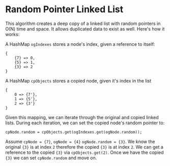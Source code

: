 # Random Pointer Linked List

This algorithm creates a deep copy of a linked list with random pointers in O(N)
time and space.  It allows duplicated data to exist as well. Here's how it works:


A HashMap `ogIndexes` stores a node's index, given a reference to itself: 

```
{
    {7} => 0,
    {5} => 1,
    {3} => 2
}
```

A HashMap `cpObjects` stores a copied node, given it's index in the list

```
{
    0 => {7'},
    1 => {5'},
    2 => {3'}
}
```

Given this mapping, we can iterate through the original and copied linked lists.
During each iteration, we can set the copied node's random pointer to: 

```
cpNode.random = cpObjects.get(ogIndexes.get(ogNode.random));
```

Assume `cpNode = {7}`, `ogNode = {4}` `ogNode.random = {3}`. We know the original 
`{3}` is at index `2` therefore the copied `{3}` is at index `2`. We can get a
reference to the copied `{3}` via `cpObjects.get(2)`. Once we have the copied `{3}`
we can set `cpNode.random` and move on.